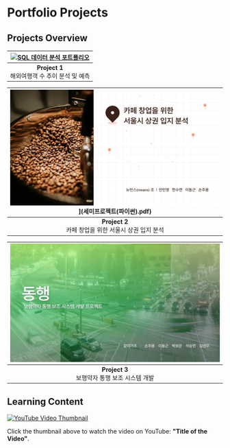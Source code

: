 # Portfolio Projects

## Projects Overview

| [![SQL 데이터 분석 포트폴리오](포트폴리오1.png)](공모전1.pdf)   |
|:----------------------------------------------------------------:|
| **Project 1**<br> 해외여행객 수 추이 분석 및 예측                 |

| ![파이썬 데이터 분석 포트폴리오](세미.png)](세미프로젝트(파이썬).pdf) |
|:-----------------------------------------------------------------------:|
| **Project 2**<br> 카페 창업을 위한 서울시 상권 입지 분석                 | 

| [![딥러닝 포트폴리오](파이널.png)](파이널프로젝트(딥러닝).pdf)        |
|:----------------------------------------------------------------------:|
| **Project 3**<br> 보행약자 통행 보조 시스템 개발                        | 


## Learning Content

[![YouTube Video Thumbnail](https://img.youtube.com/vi/VYIz3FiTFKQ/0.jpg)](https://www.youtube.com/watch?v=VYIz3FiTFKQ)

Click the thumbnail above to watch the video on YouTube: **"Title of the Video"**.
